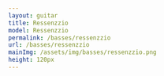 ```yaml
---
layout: guitar
title: Ressenzzio
model: Ressenzzio
permalink: /basses/ressenzzio
url: /basses/ressenzzio
mainImg: /assets/img/basses/ressenzzio.png
height: 120px
---
```


